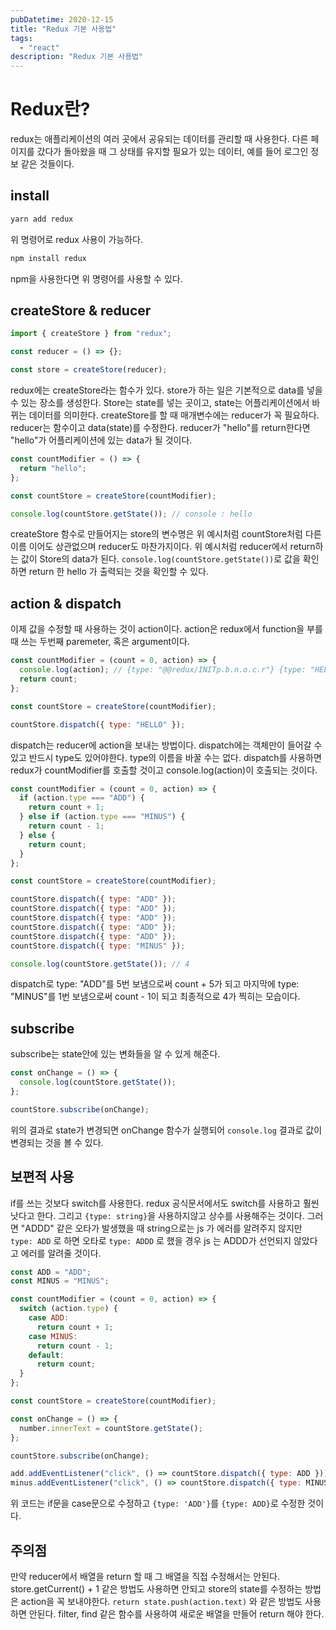 ```yaml
---
pubDatetime: 2020-12-15
title: "Redux 기본 사용법"
tags:
  - "react"
description: "Redux 기본 사용법"
---
```


# Redux란?

redux는 애플리케이션의 여러 곳에서 공유되는 데이터를 관리할 때 사용한다.
다른 페이지를 갔다가 돌아왔을 때 그 상태를 유지할 필요가 있는 데이터, 예를 들어 로그인 정보 같은 것들이다.

## install

```sh
yarn add redux
```

위 명령어로 redux 사용이 가능하다.

```sh
npm install redux
```

npm을 사용한다면 위 명령어를 사용할 수 있다.

## createStore & reducer

```js
import { createStore } from "redux";

const reducer = () => {};

const store = createStore(reducer);
```

redux에는 createStore라는 함수가 있다.
store가 하는 일은 기본적으로 data를 넣을 수 있는 장소를 생성한다.
Store는 state를 넣는 곳이고, state는 어플리케이션에서 바뀌는 데이터를 의미한다.
createStore를 할 때 매개변수에는 reducer가 꼭 필요하다.
reducer는 함수이고 data(state)를 수정한다.
reducer가 "hello"를 return한다면 "hello"가 어플리케이션에 있는 data가 될 것이다.

```js
const countModifier = () => {
  return "hello";
};

const countStore = createStore(countModifier);

console.log(countStore.getState()); // console : hello
```

createStore 함수로 만들어지는 store의 변수명은 위 예시처럼 countStore처럼 다른 이름 이어도 상관없으며 reducer도 마찬가지이다.
위 예시처럼 reducer에서 return하는 값이 Store의 data가 된다.
`console.log(countStore.getState())`로 값을 확인하면 return 한 hello 가 출력되는 것을 확인할 수 있다.

## action & dispatch

이제 값을 수정할 때 사용하는 것이 action이다.
action은 redux에서 function을 부를 때 쓰는 두번째 paremeter, 혹은 argument이다.

```js
const countModifier = (count = 0, action) => {
  console.log(action); // {type: "@@redux/INITp.b.n.o.c.r"} {type: "HELLO"}
  return count;
};

const countStore = createStore(countModifier);

countStore.dispatch({ type: "HELLO" });
```

dispatch는 reducer에 action을 보내는 방법이다.
dispatch에는 객체만이 들어갈 수 있고 반드시 type도 있어야한다.
type의 이름을 바꿀 수는 없다.
dispatch를 사용하면 redux가 countModifier를 호출할 것이고 console.log(action)이 호출되는 것이다.

```js
const countModifier = (count = 0, action) => {
  if (action.type === "ADD") {
    return count + 1;
  } else if (action.type === "MINUS") {
    return count - 1;
  } else {
    return count;
  }
};

const countStore = createStore(countModifier);

countStore.dispatch({ type: "ADD" });
countStore.dispatch({ type: "ADD" });
countStore.dispatch({ type: "ADD" });
countStore.dispatch({ type: "ADD" });
countStore.dispatch({ type: "ADD" });
countStore.dispatch({ type: "MINUS" });

console.log(countStore.getState()); // 4
```

dispatch로 type: "ADD"를 5번 보냄으로써 count + 5가 되고
마지막에 type: "MINUS"를 1번 보냄으로써 count - 1이 되고 최종적으로 4가 찍히는 모습이다.

## subscribe

subscribe는 state안에 있는 변화들을 알 수 있게 해준다.

```js
const onChange = () => {
  console.log(countStore.getState());
};

countStore.subscribe(onChange);
```

위의 결과로 state가 변경되면 onChange 함수가 실행되어 `console.log` 결과로 값이 변경되는 것을 볼 수 있다.

## 보편적 사용

if를 쓰는 것보다 switch를 사용한다.
redux 공식문서에서도 switch를 사용하고 훨씬 낫다고 한다.
그리고 `{type: string}`을 사용하지않고 상수를 사용해주는 것이다.
그러면 "ADDD" 같은 오타가 발생했을 때 string으로는 js 가 에러를 알려주지 않지만
`type: ADD` 로 하면 오타로 `type: ADDD` 로 했을 경우 js 는 ADDD가 선언되지 않았다고 에러를 알려줄 것이다.

```js
const ADD = "ADD";
const MINUS = "MINUS";

const countModifier = (count = 0, action) => {
  switch (action.type) {
    case ADD:
      return count + 1;
    case MINUS:
      return count - 1;
    default:
      return count;
  }
};

const countStore = createStore(countModifier);

const onChange = () => {
  number.innerText = countStore.getState();
};

countStore.subscribe(onChange);

add.addEventListener("click", () => countStore.dispatch({ type: ADD }));
minus.addEventListener("click", () => countStore.dispatch({ type: MINUS }));
```

위 코드는 if문을 case문으로 수정하고 `{type: 'ADD'}`를 `{type: ADD}`로 수정한 것이다.

## 주의점

만약 reducer에서 배열을 return 할 때 그 배열을 직접 수정해서는 안된다.
store.getCurrent() + 1 같은 방법도 사용하면 안되고 store의 state를 수정하는 방법은 action을 꼭 보내야한다.
`return state.push(action.text)` 와 같은 방법도 사용하면 안된다.
filter, find 같은 함수를 사용하여 새로운 배열을 만들어 return 해야 한다.

